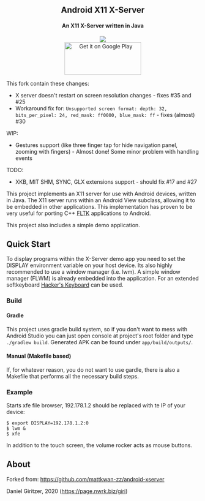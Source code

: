 <h2 align="center"><b>Android X11 X-Server</b></h2>
<h4 align="center">An X11 X-Server written in Java</h4>
<p align="center"><a href="https://f-droid.org/packages/au.com.darkside.xdemo/"><img src="https://f-droid.org/wiki/images/0/06/F-Droid-button_get-it-on.png"></a><br/><a href='https://play.google.com/store/apps/details?id=au.com.darkside.xdemo'><img width='200' height='85' alt='Get it on Google Play' src='https://play.google.com/intl/en_us/badges/static/images/badges/en_badge_web_generic.png'/></a></p>

This fork contain these changes:
 - X server doesn't restart on screen resolution changes - fixes #35 and #25
 - Workaround fix for: `Unsupported screen format: depth: 32, bits_per_pixel: 24, red_mask: ff0000, blue_mask: ff` - fixes (almost) #30

WIP:
 - Gestures support (like three finger tap for hide navigation panel, zooming with fingers) - Almost done! Some minor problem with handling events

TODO:
 - XKB, MIT SHM, SYNC, GLX extensions support - should fix #17 and #27

This project implements an X11 server for use with Android devices, written in Java. The X11 server runs within an Android View subclass, allowing it to be embedded in other applications. This implementation has proven to be very useful for porting C++ [FLTK](https://www.fltk.org/) applications to Android.

This project also includes a simple demo application.


Quick Start
-----------

To display programs within the X-Server demo app you need to set the DISPLAY environment variable on your host device. Its also highly recommended to use a window manager (i.e. lwm). A simple window manager (FLWM) is already embedded into the application. For an extended softkeyboard [Hacker's Keyboard](https://f-droid.org/en/packages/org.pocketworkstation.pckeyboard/) can be used.

### Build

#### Gradle

This project uses gradle build system, so if you don't want to mess with Android Studio you can just
 open console at project's root folder and type `./gradlew build`. Generated APK can be found under
 `app/build/outputs/`.

#### Manual (Makefile based)

If, for whatever reason, you do not want to use gardle, there is also a Makefile that performs all the necessary build steps.

### Example

Starts xfe file browser, 192.178.1.2 should be replaced with te IP of your device:

```
$ export DISPLAY=192.178.1.2:0
$ lwm &
$ xfe
```

In addition to the touch screen, the volume rocker acts as mouse buttons.


About
-----

Forked from: https://github.com/mattkwan-zz/android-xserver

Daniel Giritzer, 2020 (https://page.nwrk.biz/giri)
